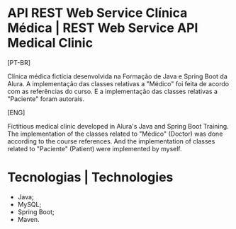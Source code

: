 # API REST Web Service Clínica Médica | REST Web Service API Medical Clinic
[PT-BR]

Clínica médica fictícia desenvolvida na Formação de Java e Spring Boot da Alura.
A implementação das classes relativas a "Médico" foi feita de acordo com as referências do curso. E a implementação das classes relativas a "Paciente" foram autorais.

[ENG]

Fictitious medical clinic developed in Alura's Java and Spring Boot Training.
The implementation of the classes related to "Médico" (Doctor) was done according to the course references. And the implementation of classes related to "Paciente" (Patient) were implemented by myself.

# Tecnologias | Technologies
- Java;
- MySQL;
- Spring Boot;
- Maven.


 
